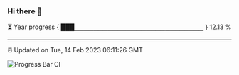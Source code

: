 ### Hi there 👋

⏳ Year progress { ███▁▁▁▁▁▁▁▁▁▁▁▁▁▁▁▁▁▁▁▁▁▁▁▁▁▁▁ } 12.13 %

---

⏰ Updated on Tue, 14 Feb 2023 06:11:26 GMT

![Progress Bar CI](https://github.com/Shyam-Makwana/GitHub-Actions-Demo/workflows/Progress%20Bar%20CI/badge.svg)
